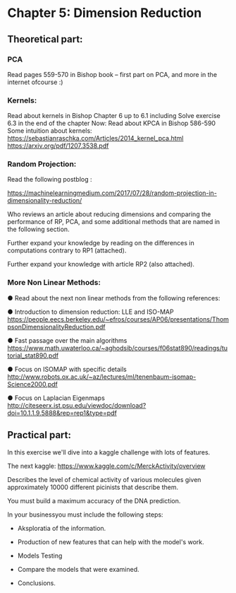 # Chapter 5: Dimension Reduction

## Theoretical part:

### PCA
Read pages 559-570 in Bishop book – first part on PCA, and more in the internet ofcourse :)

### Kernels:
Read about kernels in Bishop Chapter 6 up to 6.1 including
Solve exercise 6.3 in the end of the chapter
Now:
Read about KPCA in Bishop 586-590
Some intuition about kernels:
https://sebastianraschka.com/Articles/2014_kernel_pca.html
https://arxiv.org/pdf/1207.3538.pdf

### Random Projection:

Read the following postblog  :

https://machinelearningmedium.com/2017/07/28/random-projection-in-dimensionality-reduction/

Who reviews an article about reducing dimensions and comparing the performance of  RP, PCA,  and some additional methods that are named in the following section.

Further expand your knowledge by reading on the differences in computations contrary to RP1 (attached).

Further expand your knowledge with article RP2 (also attached).


### More Non Linear Methods:

●	Read about the next non linear methods from the following references:

●	Introduction to dimension reduction: LLE and ISO-MAP https://people.eecs.berkeley.edu/~efros/courses/AP06/presentations/ThompsonDimensionalityReduction.pdf

●	Fast passage over the main algorithms
https://www.math.uwaterloo.ca/~aghodsib/courses/f06stat890/readings/tutorial_stat890.pdf

●	Focus on ISOMAP with specific details
http://www.robots.ox.ac.uk/~az/lectures/ml/tenenbaum-isomap-Science2000.pdf

●	Focus on Laplacian Eigenmaps
http://citeseerx.ist.psu.edu/viewdoc/download?doi=10.1.1.9.5888&rep=rep1&type=pdf


## Practical part:

In this exercise we'll dive into a kaggle challenge with lots of features.

The next kaggle: https://www.kaggle.com/c/MerckActivity/overview

Describes the level of chemical activity of various molecules given approximately 10000 different picinists that describe them.

You must build a  maximum accuracy of the DNA prediction.

In your businessyou must include the following steps:

-	Aksploratia of the information.

-	Production of new features that can help with the model's work.

-	Models Testing

-	Compare the models that were examined.

-	Conclusions.
